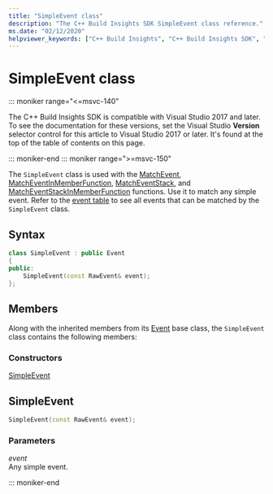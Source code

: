 ```yaml
---
title: "SimpleEvent class"
description: "The C++ Build Insights SDK SimpleEvent class reference."
ms.date: "02/12/2020"
helpviewer_keywords: ["C++ Build Insights", "C++ Build Insights SDK", "SimpleEvent", "throughput analysis", "build time analysis", "vcperf.exe"]
---
```

# SimpleEvent class

::: moniker range="<=msvc-140"

The C++ Build Insights SDK is compatible with Visual Studio 2017 and later. To see the documentation for these versions, set the Visual Studio **Version** selector control for this article to Visual Studio 2017 or later. It's found at the top of the table of contents on this page.

::: moniker-end
::: moniker range=">=msvc-150"

The `SimpleEvent` class is used with the [MatchEvent](../functions/match-event.md), [MatchEventInMemberFunction](../functions/match-event-in-member-function.md), [MatchEventStack](../functions/match-event-stack.md), and [MatchEventStackInMemberFunction](../functions/match-event-stack-in-member-function.md) functions. Use it to match any simple event. Refer to the [event table](../event-table.md) to see all events that can be matched by the `SimpleEvent` class.

## Syntax

```cpp
class SimpleEvent : public Event
{
public:
    SimpleEvent(const RawEvent& event);
};
```

## Members

Along with the inherited members from its [Event](event.md) base class, the `SimpleEvent` class contains the following members:

### Constructors

[SimpleEvent](#simple-event)

## <a name="simple-event"></a> SimpleEvent

```cpp
SimpleEvent(const RawEvent& event);
```

### Parameters

*event*\
Any simple event.

::: moniker-end
